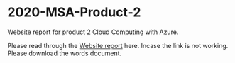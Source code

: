 # 2020-MSA-Product-2
Website report for product 2 Cloud Computing with Azure.

Please read through the [Website report](https://1drv.ms/w/s!AuAcPLd1vPSUb9EV7Filh2eCK0Q?e=yoBJKX) here.
Incase the link is not working. Please download the words document.
